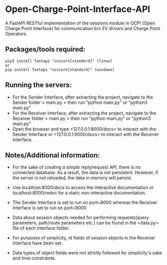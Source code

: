 # Open-Charge-Point-Interface-API
A FastAPI RESTful  implementation of the sessions module in OCPI (Open Charge Point Interface) for communication b/n EV drivers and Charge Point Operators.

## Packages/tools required:

    pip3 install fastapi "uvicorn[standard]" (linux)
    or
    pip install fastapi "uvicorn[standard]" (windows)



## Running the servers:

   - For the Sender Interface, after extracting the project, navigate to the Sender folder > main.py > then run "python main.py" or "python3 main.py"
   - For the Receiver Interface, after extracting the project, navigate to the Receiver folder > main.py > then run "python main.py" or "python3 main.py"
   - Open the browser and type <127.0.0.1:8000/docs> to interact with the Sender Interface or <127.0.0.1:9000/docs> to interact with the Receiver Interface.



## Notes/Additional information:

   - For the sake of creating a simple reply/request API, there is no connected database. As a result, the data is not persistent. However, if the server is not reloaded, the data in memory will persist.

   - Use localhost:8000/docs to access the interactive documentation or localhost:8000/redoc for a static non-interactive documentation.

   - The Sender Interface is set to run on port=8000 whereas the Receiver Interface is set to run on port=9000

   - Data about session objects needed for performing requests(query parameters, path/route parameters etc.) can be found in the <data.py> file of each Interface folder.

   - For purposes of simplicity, id fields of session objects in the Receiver Interface have been set.

   - Data types of object fields were not strictly followed for simplicity's sake and time constraints.

